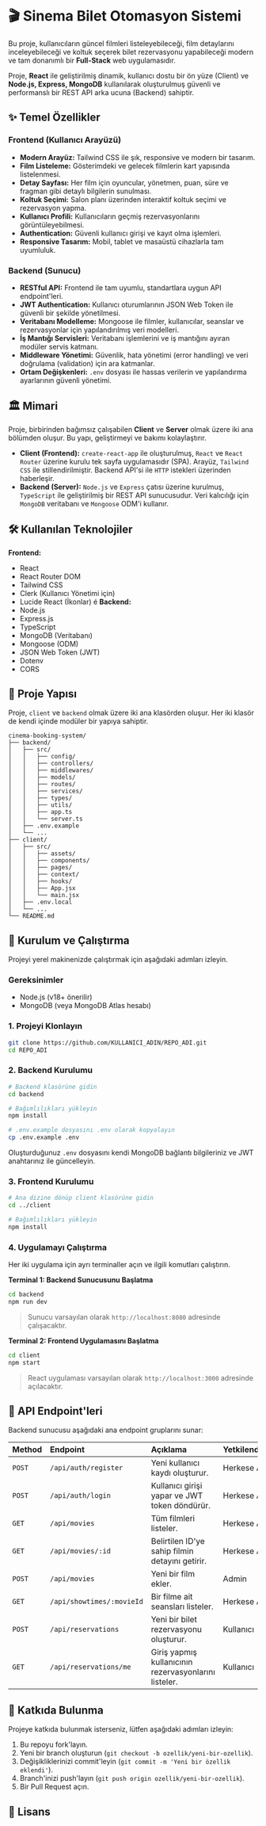 # 🎬 Sinema Bilet Otomasyon Sistemi

Bu proje, kullanıcıların güncel filmleri listeleyebileceği, film detaylarını inceleyebileceği ve koltuk seçerek bilet rezervasyonu yapabileceği modern ve tam donanımlı bir **Full-Stack** web uygulamasıdır.

Proje, **React** ile geliştirilmiş dinamik, kullanıcı dostu bir ön yüze (Client) ve **Node.js, Express, MongoDB** kullanılarak oluşturulmuş güvenli ve performanslı bir REST API arka ucuna (Backend) sahiptir.

## ✨ Temel Özellikler

### Frontend (Kullanıcı Arayüzü)
-   **Modern Arayüz:** Tailwind CSS ile şık, responsive ve modern bir tasarım.
-   **Film Listeleme:** Gösterimdeki ve gelecek filmlerin kart yapısında listelenmesi.
-   **Detay Sayfası:** Her film için oyuncular, yönetmen, puan, süre ve fragman gibi detaylı bilgilerin sunulması.
-   **Koltuk Seçimi:** Salon planı üzerinden interaktif koltuk seçimi ve rezervasyon yapma.
-   **Kullanıcı Profili:** Kullanıcıların geçmiş rezervasyonlarını görüntüleyebilmesi.
-   **Authentication:** Güvenli kullanıcı girişi ve kayıt olma işlemleri.
-   **Responsive Tasarım:** Mobil, tablet ve masaüstü cihazlarla tam uyumluluk.

### Backend (Sunucu)
-   **RESTful API:** Frontend ile tam uyumlu, standartlara uygun API endpoint'leri.
-   **JWT Authentication:** Kullanıcı oturumlarının JSON Web Token ile güvenli bir şekilde yönetilmesi.
-   **Veritabanı Modelleme:** Mongoose ile filmler, kullanıcılar, seanslar ve rezervasyonlar için yapılandırılmış veri modelleri.
-   **İş Mantığı Servisleri:** Veritabanı işlemlerini ve iş mantığını ayıran modüler servis katmanı.
-   **Middleware Yönetimi:** Güvenlik, hata yönetimi (error handling) ve veri doğrulama (validation) için ara katmanlar.
-   **Ortam Değişkenleri:** `.env` dosyası ile hassas verilerin ve yapılandırma ayarlarının güvenli yönetimi.

## 🏛️ Mimari

Proje, birbirinden bağımsız çalışabilen **Client** ve **Server** olmak üzere iki ana bölümden oluşur. Bu yapı, geliştirmeyi ve bakımı kolaylaştırır.

-   **Client (Frontend):** `create-react-app` ile oluşturulmuş, `React` ve `React Router` üzerine kurulu tek sayfa uygulamasıdır (SPA). Arayüz, `Tailwind CSS` ile stillendirilmiştir. Backend API'si ile `HTTP` istekleri üzerinden haberleşir.
-   **Backend (Server):** `Node.js` ve `Express` çatısı üzerine kurulmuş, `TypeScript` ile geliştirilmiş bir REST API sunucusudur. Veri kalıcılığı için `MongoDB` veritabanı ve `Mongoose` ODM'i kullanır.

## 🛠️ Kullanılan Teknolojiler

**Frontend:**
-   React
-   React Router DOM
-   Tailwind CSS
-   Clerk (Kullanıcı Yönetimi için)
-   Lucide React (İkonlar)
é
**Backend:**
-   Node.js
-   Express.js
-   TypeScript
-   MongoDB (Veritabanı)
-   Mongoose (ODM)
-   JSON Web Token (JWT)
-   Dotenv
-   CORS

## 📂 Proje Yapısı

Proje, `client` ve `backend` olmak üzere iki ana klasörden oluşur. Her iki klasör de kendi içinde modüler bir yapıya sahiptir.

```
cinema-booking-system/
├── backend/
│   ├── src/
│   │   ├── config/
│   │   ├── controllers/
│   │   ├── middlewares/
│   │   ├── models/
│   │   ├── routes/
│   │   ├── services/
│   │   ├── types/
│   │   ├── utils/
│   │   ├── app.ts
│   │   └── server.ts
│   ├── .env.example
│   └── ...
├── client/
│   ├── src/
│   │   ├── assets/
│   │   ├── components/
│   │   ├── pages/
│   │   ├── context/
│   │   ├── hooks/
│   │   ├── App.jsx
│   │   └── main.jsx
│   ├── .env.local
│   └── ...
└── README.md
```

## 🚀 Kurulum ve Çalıştırma

Projeyi yerel makinenizde çalıştırmak için aşağıdaki adımları izleyin.

### Gereksinimler
-   Node.js (v18+ önerilir)
-   MongoDB (veya MongoDB Atlas hesabı)

### 1. Projeyi Klonlayın
```bash
git clone https://github.com/KULLANICI_ADIN/REPO_ADI.git
cd REPO_ADI
```

### 2. Backend Kurulumu
```bash
# Backend klasörüne gidin
cd backend

# Bağımlılıkları yükleyin
npm install

# .env.example dosyasını .env olarak kopyalayın
cp .env.example .env
```
Oluşturduğunuz `.env` dosyasını kendi MongoDB bağlantı bilgileriniz ve JWT anahtarınız ile güncelleyin.

### 3. Frontend Kurulumu
```bash
# Ana dizine dönüp client klasörüne gidin
cd ../client

# Bağımlılıkları yükleyin
npm install
```

### 4. Uygulamayı Çalıştırma

Her iki uygulama için ayrı terminaller açın ve ilgili komutları çalıştırın.

**Terminal 1: Backend Sunucusunu Başlatma**
```bash
cd backend
npm run dev
```
> Sunucu varsayılan olarak `http://localhost:8080` adresinde çalışacaktır.

**Terminal 2: Frontend Uygulamasını Başlatma**
```bash
cd client
npm start
```
> React uygulaması varsayılan olarak `http://localhost:3000` adresinde açılacaktır.

## 📝 API Endpoint'leri

Backend sunucusu aşağıdaki ana endpoint gruplarını sunar:

| Method | Endpoint                  | Açıklama                                      | Yetkilendirme |
| :----- | :------------------------ | :-------------------------------------------- | :------------ |
| `POST` | `/api/auth/register`      | Yeni kullanıcı kaydı oluşturur.               | Herkese Açık  |
| `POST` | `/api/auth/login`         | Kullanıcı girişi yapar ve JWT token döndürür. | Herkese Açık  |
| `GET`  | `/api/movies`             | Tüm filmleri listeler.                        | Herkese Açık  |
| `GET`  | `/api/movies/:id`         | Belirtilen ID'ye sahip filmin detayını getirir. | Herkese Açık  |
| `POST` | `/api/movies`             | Yeni bir film ekler.                          | Admin         |
| `GET`  | `/api/showtimes/:movieId` | Bir filme ait seansları listeler.             | Herkese Açık  |
| `POST` | `/api/reservations`       | Yeni bir bilet rezervasyonu oluşturur.        | Kullanıcı     |
| `GET`  | `/api/reservations/me`    | Giriş yapmış kullanıcının rezervasyonlarını listeler. | Kullanıcı     |

## 🤝 Katkıda Bulunma

Projeye katkıda bulunmak isterseniz, lütfen aşağıdaki adımları izleyin:
1.  Bu repoyu fork'layın.
2.  Yeni bir branch oluşturun (`git checkout -b ozellik/yeni-bir-ozellik`).
3.  Değişikliklerinizi commit'leyin (`git commit -m 'Yeni bir özellik eklendi'`).
4.  Branch'inizi push'layın (`git push origin ozellik/yeni-bir-ozellik`).
5.  Bir Pull Request açın.

## 📄 Lisans

